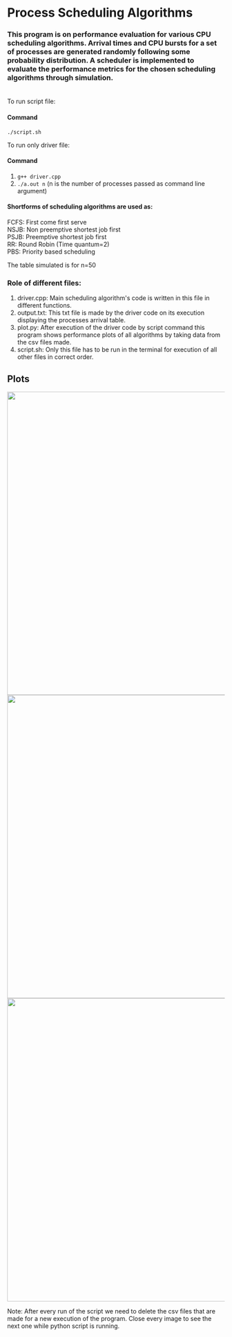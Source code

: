 # Process Scheduling Algorithms
### This program is on performance evaluation for various CPU scheduling algorithms. Arrival times and CPU bursts for a set of processes are generated randomly following some probability distribution. A scheduler is implemented to evaluate the performance metrics for the chosen scheduling algorithms through simulation.<br></br>


To run script file:
#### Command 
```./script.sh```

To run only driver file:
#### Command 
1) ```g++ driver.cpp```
2) ```./a.out n``` (n is the number of processes passed as command line argument)

#### Shortforms of scheduling algorithms are used as:
FCFS: First come first serve<br>
NSJB: Non preemptive shortest job first<br>
PSJB: Preemptive shortest job first<br>
RR: Round Robin (Time quantum=2)<br>
PBS: Priority based scheduling<br>

The table simulated is for n=50

### Role of different files:<br>
1) driver.cpp: Main scheduling algorithm's code is written in this file in different functions.<br>
2) output.txt: This txt file is made by the driver code on its execution displaying the processes arrival table.<br>
3) plot.py: After execution of the driver code by script command this program shows performance plots of all algorithms by taking data from the csv files made.<br>
4) script.sh: Only this file has to be run in the terminal for execution of all other files in correct order.<br>

## Plots
<img width="700" height=auto src="./plots/awt_plot.png"></img>
<img width="700" height=auto src="./plots/atat_plot.png"></img>
<img width="700" height=auto src="./plots/art_plot.png"></img>


Note: After every run of the script we need to delete the csv files that are made for a new execution of the program. Close every image to see the next one while python script is running.
